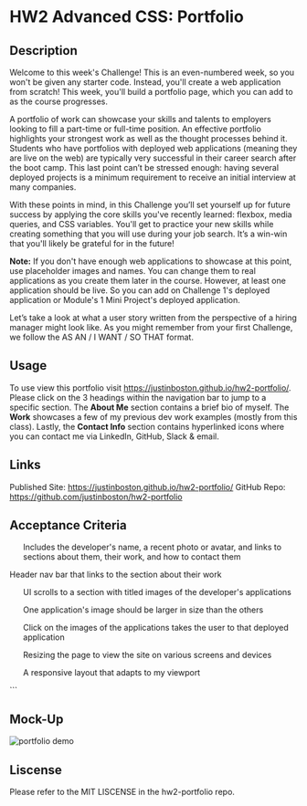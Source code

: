 # HW2 Advanced CSS: Portfolio

## Description

Welcome to this week's Challenge! This is an even-numbered week, so you won't be given any starter code. Instead, you'll create a web application from scratch! This week, you'll build a portfolio page, which you can add to as the course progresses. 

A portfolio of work can showcase your skills and talents to employers looking to fill a part-time or full-time position. An effective portfolio highlights your strongest work as well as the thought processes behind it. Students who have portfolios with deployed web applications (meaning they are live on the web) are typically very successful in their career search after the boot camp. This last point can’t be stressed enough: having several deployed projects is a minimum requirement to receive an initial interview at many companies. 

With these points in mind, in this Challenge you’ll set yourself up for future success by applying the core skills you've recently learned: flexbox, media queries, and CSS variables. You'll get to practice your new skills while creating something that you will use during your job search. It’s a win-win that you'll likely be grateful for in the future!

**Note:** If you don't have enough web applications to showcase at this point, use placeholder images and names. You can change them to real applications as you create them later in the course. However, at least one application should be live. So you can add on Challenge 1's deployed application or Module's 1 Mini Project's deployed application.

Let’s take a look at what a user story written from the perspective of a hiring manager might look like. As you might remember from your first Challenge, we follow the AS AN / I WANT / SO THAT format. 


## Usage

To use view this portfolio visit https://justinboston.github.io/hw2-portfolio/. Please click on the 3 headings within the navigation bar to jump to a specific section. The <b>About Me</b> section contains a brief bio of myself. The <b>Work</b> showcases a few of my previous dev work examples (mostly from this class). Lastly, the <b>Contact Info</b> section contains hyperlinked icons where you can contact me via LinkedIn, GitHub, Slack & email.

## Links
Published Site: https://justinboston.github.io/hw2-portfolio/
GitHub Repo: https://github.com/justinboston/hw2-portfolio

## Acceptance Criteria

<ul>Includes the developer's name, a recent photo or avatar, and links to sections about them, their work, and how to contact them</ul>
</ul> Header nav bar that links to the section about their work</ul>
<ul> UI scrolls to a section with titled images of the developer's applications</ul>
<ul> One application's image should be larger in size than the others</ul>
<ul>Click on the images of the applications takes the user to that deployed application</ul>
<ul>Resizing the page to view the site on various screens and devices</ul>
<ul>A responsive layout that adapts to my viewport</ul>
```


## Mock-Up

![portfolio demo](./assets/02-advanced-css-homework-demo.gif)

## Liscense
Please refer to the MIT LISCENSE in the hw2-portfolio repo.
